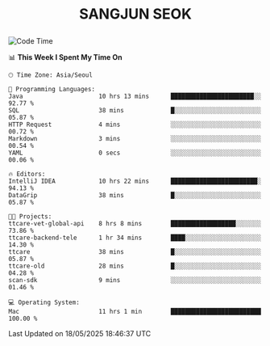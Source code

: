 <h1>
 <p align="center">
   SANGJUN SEOK
 </p>
</h1>

<!--START_SECTION:waka-->
![Code Time](http://img.shields.io/badge/Code%20Time-4%2C301%20hrs%2039%20mins-blue)

📊 **This Week I Spent My Time On** 

```text
🕑︎ Time Zone: Asia/Seoul

💬 Programming Languages: 
Java                     10 hrs 13 mins      ███████████████████████░░   92.77 % 
SQL                      38 mins             █░░░░░░░░░░░░░░░░░░░░░░░░   05.87 % 
HTTP Request             4 mins              ░░░░░░░░░░░░░░░░░░░░░░░░░   00.72 % 
Markdown                 3 mins              ░░░░░░░░░░░░░░░░░░░░░░░░░   00.54 % 
YAML                     0 secs              ░░░░░░░░░░░░░░░░░░░░░░░░░   00.06 % 

🔥 Editors: 
IntelliJ IDEA            10 hrs 22 mins      ████████████████████████░   94.13 % 
DataGrip                 38 mins             █░░░░░░░░░░░░░░░░░░░░░░░░   05.87 % 

🐱‍💻 Projects: 
ttcare-vet-global-api    8 hrs 8 mins        ██████████████████░░░░░░░   73.86 % 
ttcare-backend-tele      1 hr 34 mins        ████░░░░░░░░░░░░░░░░░░░░░   14.30 % 
ttcare                   38 mins             █░░░░░░░░░░░░░░░░░░░░░░░░   05.87 % 
ttcare-old               28 mins             █░░░░░░░░░░░░░░░░░░░░░░░░   04.28 % 
scan-sdk                 9 mins              ░░░░░░░░░░░░░░░░░░░░░░░░░   01.46 % 

💻 Operating System: 
Mac                      11 hrs 1 min        █████████████████████████   100.00 % 
```


 Last Updated on 18/05/2025 18:46:37 UTC
<!--END_SECTION:waka-->
